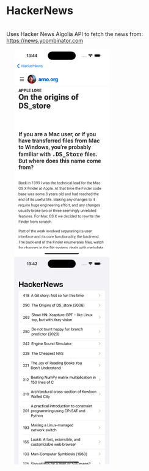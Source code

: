 # HackerNews

<br>Uses Hacker News Algolia API to fetch the news from: https://news.ycombinator.com</br>

<img src = "/1.png" width = 250 hspace="20">   <img src = "/2.png" width = 250 hspace="20">
